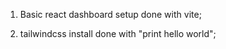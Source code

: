 1. Basic react dashboard setup done with vite;

2. tailwindcss install done with "print hello world";
